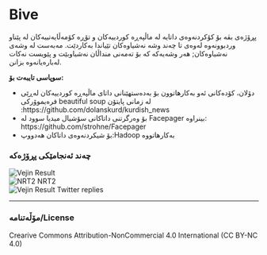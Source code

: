 # Bive
پڕۆژەی بڤە بۆ کۆکردنەوەی داتایە لە ماڵپەڕە کوردییەکان و تۆڕە کۆمەڵایەتییەکان لە پێناو وردبوونەوە لەوەی تا چەند وشە نەشیاوەکان تێیاندا بەکاردێت. مەبەست لە وشەی نەشیاوەکان; هەر وشەیەکە کە بۆ تەمەنی منداڵان نەشیاوبێت و پێویست نەکات لەبارەیانەوە بزانن.


<b>سوپاسی تایبەت بۆ:</b>
<ul>
<li>دۆلان، کۆدەکانی ئەو بەکارهاتوون بۆ بەدەستهێنانی داتای ماڵپەڕە کوردییەکان لەڕێی فرەیموۆرکی beautiful soup  لە زمانی  پایتۆن :https://github.com/dolanskurd/kurdish_news</li> 
<li>بۆ وەرگرتنی داتاکانی سۆشیال میدیا سوود لە Facepager بینراوە: https://github.com/strohne/Facepager</li>
<li>بۆ شیکردنەوەی داتاکان هەدووپ:Hadoop بەکارهاتووە </li>
  </ul> 


<h3> چەند ئەنجامێکی پڕۆژەکە </h3>
<img src="https://raw.githubusercontent.com/MohammedSardar/Bive/main/Visualization/1.png" alt="Vejin Result">
<br>
<img src="https://raw.githubusercontent.com/MohammedSardar/Bive/main/Visualization/5.png" alt="NRT2">
NRT2
<br>
<img src="https://raw.githubusercontent.com/MohammedSardar/Bive/main/Visualization/4.jpg" alt="Vejin Result">
Twitter replies

<hr>
<h3>مۆڵەتنامە/License</h3>
Crearive Commons Attribution-NonCommercial 4.0 International (CC BY-NC 4.0)

